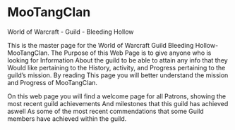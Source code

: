 # MooTangClan
World of Warcraft - Guild - Bleeding Hollow

This is the master page for the World of Warcraft Guild
Bleeding Hollow- MooTangClan. The Purpose of this Web
Page is to give anyone who is looking for Information
About the guild to be able to attain any info that they
Would like pertaining to the History, activity, and
Progress pertaining to the guild’s mission. By reading
This page you will better understand the mission and
Progress of MooTangClan.

On this web page you will find a welcome page for all
Patrons, showing the most recent guild achievements
And milestones that this guild has achieved aswell
As some of the most recent commendations that some
Guild members have achieved within the guild.
